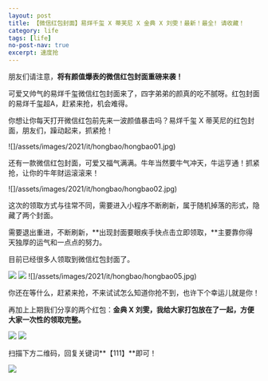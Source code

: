 ```yaml
---
layout: post
title: 【微信红包封面】易烊千玺 X 蒂芙尼 X 金典 X 刘雯！最新！最全! 请收藏！
category: life
tags: [life]
no-post-nav: true
excerpt: 速度抢
---
```


朋友们请注意，**将有颜值爆表的微信红包封面重磅来袭！**

可爱又帅气的易烊千玺微信红包封面来了，四字弟弟的颜真的吃不腻呀。红包封面的易烊千玺超A，赶紧来抢，机会难得。

你想让你每天打开微信红包前先来一波颜值暴击吗？易烊千玺 X 蒂芙尼的红包封面，朋友们，躁动起来，抓紧抢！

![]/assets/images/2021/it/hongbao/hongbao01.jpg) 

还有一款微信红包封面，可爱又福气满满。牛年当然要牛气冲天，牛运亨通！抓紧抢，让你的牛年财运滚滚来！

![]/assets/images/2021/it/hongbao/hongbao02.jpg) 

这次的领取方式与往常不同，需要进入小程序不断刷新，属于随机掉落的形式，隐藏了两个封面。

需要退出重进，不断刷新，**出现封面要眼疾手快点击立即领取，**主要靠你得天独厚的运气和一点点的努力。

目前已经很多人领取到微信红包封面了。

![](/assets/images/2021/it/hongbao/hongbao03.jpg) 
![](/assets/images/2021/it/hongbao/hongbao04.jpg) 
![]/assets/images/2021/it/hongbao/hongbao05.jpg) 

你还在等什么，赶紧来抢，不来试试怎么知道你抢不到，也许下个幸运儿就是你！

再加上上期我们分享的两个红包：**金典 X 刘雯，我给大家打包放在了一起，方便大家一次性的领取完整。**

![](/assets/images/2021/it/hongbao/hongbao06.jpg) 
![](/assets/images/2021/it/hongbao/hongbao07.jpg) 

扫描下方二维码，回复关键词**【111】**即可！

![](/assets/images/2021/it/hongbao/hongbao08.jpg) 

